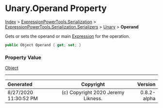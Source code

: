﻿# Unary.Operand Property

[Index](../index.md) > [ExpressionPowerTools.Serialization](ExpressionPowerTools.Serialization.a.md) > [ExpressionPowerTools.Serialization.Serializers](ExpressionPowerTools.Serialization.Serializers.n.md) > [Unary](ExpressionPowerTools.Serialization.Serializers.Unary.cs.md) > **Operand**

Gets or sets the operand or main [Expression](https://docs.microsoft.com/dotnet/api/system.linq.expressions.expression) for the operation.

```csharp
public Object Operand { get; set; }
```

### Property Value

 [Object](https://docs.microsoft.com/dotnet/api/system.object) 


---

| Generated | Copyright | Version |
| :-- | :-: | --: |
| 8/27/2020 11:30:52 PM | (c) Copyright 2020 Jeremy Likness. | 0.8.2-alpha |
